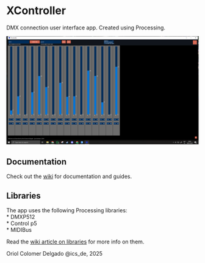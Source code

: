 # XController
DMX connection user interface app. Created using Processing.

![general view](https://github.com/ics-de/XController/blob/main/media/general_view.png)

## Documentation
Check out the [wiki](https://github.com/ics-de/XController/wiki) for documentation and guides.

## Libraries
The app uses the following Processing libraries: <br>
	* DMXP512 <br>
	* Control p5 <br>
	* MIDIBus<br>

Read the [wiki article on libraries](https://github.com/ics-de/XController/wiki/Libraries) for more info on them.

Oriol Colomer Delgado @ics_de, 2025
